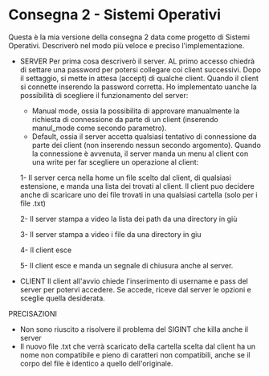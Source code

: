 # Consegna 2 - Sistemi Operativi

Questa è la mia versione della consegna 2 data come progetto di Sistemi Operativi.
Descriverò nel modo più veloce e preciso l'implementazione.

- SERVER
Per prima cosa descriverò il server. AL primo accesso chiedrà di settare una password per potersi collegare coi client successivi.
Dopo il settaggio, si mette in attesa (accept) di qualche client.
Quando il client si connette inserendo la password corretta.
Ho implementato uanche la possibilità di scegliere il funzionamento del server:
  - Manual mode, ossia la possibilita di approvare manualmente la richiesta di connessione da parte di un client (inserendo manul_mode come secondo parametro).
  - Default, ossia il server accetta qualsiasi tentativo di connessione da parte dei client (non inserendo nessun secondo       argomento).
Quando la connessione è avvenuta, il server manda un menu al client con una write per far scegliere un operazione al client:

  1- Il server cerca nella home un file scelto dal client, di qualsiasi estensione, e manda una lista dei trovati al client.
Il client puo decidere anche di scaricare uno dei file trovati in una qualsiasi cartella (solo per i file .txt)

  2- Il server stampa a video la lista dei path da una directory in giù

  3- Il server stampa a video i file da una directory in giu

  4- Il client esce

  5- Il client esce e manda un segnale di chiusura anche al server.

- CLIENT
Il client all'avvio chiede l'inserimento di username e pass del server per potervi accedere.
Se accede, riceve dal server le opzioni e sceglie quella desiderata.

PRECISAZIONI
- Non sono riuscito a risolvere il problema del SIGINT che killa anche il server
- Il nuovo file .txt che verrà scaricato della cartella scelta dal client ha un nome non compatibile e pieno di caratteri non compatibili, anche se il corpo del file è identico a quello dell'originale.

